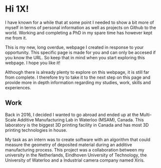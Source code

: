 
# Hi 1X!

I have known for a while that at some point I needed to show a bit more of myself 
in terms of personal information as well as projects on Github to the world. 
Working and completing a PhD in my spare time has however kept me from it. 

This is my new, long overdue, webpage I created in response to your opportunity. 
This specific page is made for you and can only be accesed if you know the URL. 
So keep that in mind when you start exploring this webpage. I hope you like it!

Although there is already plenty to explore on this webpage, it is still far from
complete. I therefore try to take it to the next step on this page and provide
more in depth information regarding my studies, work, skills and experiences. 

## Work

Back in 2016, I decided I wanted to go abroad and ended up at the Multi-Scale 
Additive Manufacturing Lab in Waterloo (MSAM), Canada. This laboratory is the biggest
3D printing facility in Canada and has most 3D printing technologies in house. 

My task as an intern was to create software with an algorithm that could measure 
the geometry of deposited material during an additive manufacturing process. This
project was a collaboration between my university in the Netherlands, Eindhoven 
University of Technology, the University of Waterloo and a Industrial camera 
company named Xiris. 